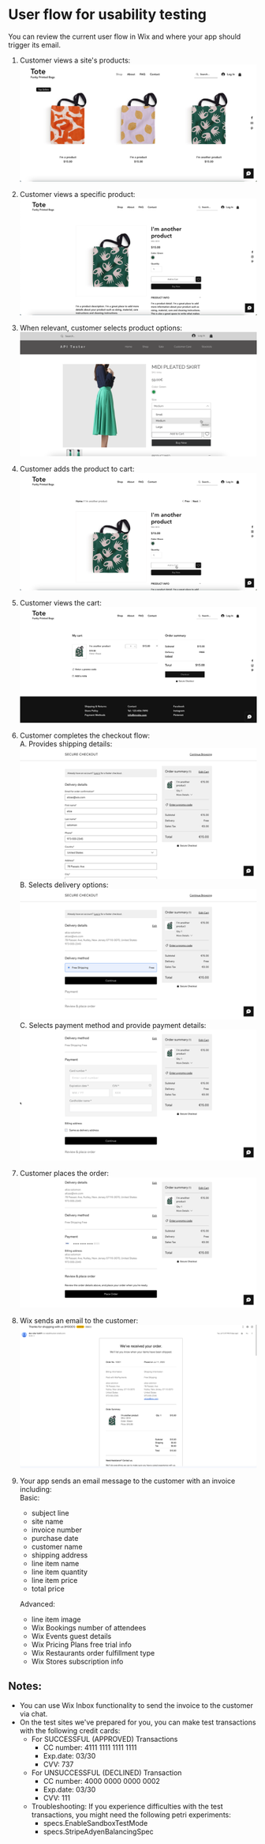 # User flow for usability testing

You can review the current user flow in Wix and where your app should trigger its email.

1. Customer views a site's products:  
  ![view products](./images/view-products.png?raw=true)  
1. Customer views a specific product:  
   ![view product](./images/view-product.png?raw=true) 
3. When relevant, customer selects product options:  
  ![select product options](./images/select-product-options.png?raw=true)  
1. Customer adds the product to cart:  
   ![add product to cart](./images/add-product-to-cart.png?raw=true)  
1. Customer views the cart:  
   ![view in cart](./images/view-in-cart.png?raw=true)  
1. Customer completes the checkout flow:  
   A. Provides shipping details:  
   ![checkout-1-shipping](./images/checkout-1-shipping.png?raw=true)  
   B. Selects delivery options:  
   ![checkout-2-delivery](./images/checkout-2-delivery.png?raw=true)  
   C. Selects payment method and provide payment details:  
   ![checkout-3-payment](./images/checkout-3-payment.png?raw=true)  
1. Customer places the order:  
   ![place order](./images/place-order.png?raw=true)  
1. Wix sends an email to the customer:  
   ![wix email sent](./images/wix-email-sent.png?raw=true)  
1. Your app sends an email message to the customer with an invoice including:  
   Basic:
     - subject line
     - site name
     - invoice number
     - purchase date
     - customer name
     - shipping address
     - line item name  
     - line item quantity  
     - line item price
     - total price
  
   Advanced:
     - line item image  
     - Wix Bookings number of attendees  
     - Wix Events guest details
     - Wix Pricing Plans free trial info  
     - Wix Restaurants order fulfillment type  
     - Wix Stores subscription info
  
 ## Notes:
  - You can use Wix Inbox functionality to send the invoice to the customer via chat.
  - On the test sites we've prepared for you, you can make test transactions with the following credit cards:
     - For SUCCESSFUL (APPROVED) Transactions
       - CC number: 4111 1111 1111 1111 
       - Exp.date: 03/30 
       - CVV: 737
    - For UNSUCCESSFUL (DECLINED) Transaction
        - CC number: 4000 0000 0000 0002 
        - Exp.date: 03/30
        - CVV: 111
    - Troubleshooting: If you experience difficulties with the test transactions, you might need the following petri experiments:
        - specs.EnableSandboxTestMode
        - specs.StripeAdyenBalancingSpec
   
